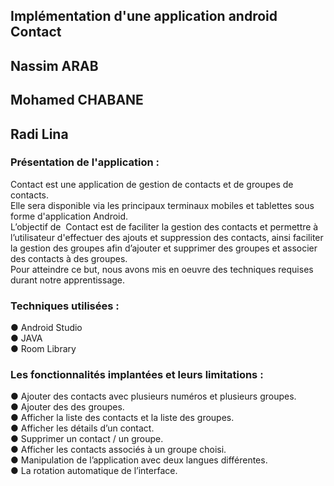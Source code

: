## Implémentation d'une application android Contact  
## Nassim ARAB  
## Mohamed CHABANE  
## Radi Lina  
  
### Présentation de l'application :    
Contact est une application de gestion de contacts et de groupes de contacts.  
Elle sera disponible via les principaux terminaux mobiles et tablettes sous forme d'application Android.  
L’objectif de ​ Contact est de faciliter la gestion des contacts et permettre à l’utilisateur d'effectuer des ajouts et suppression des contacts, ainsi faciliter la gestion des groupes afin d’ajouter et supprimer des groupes et associer des contacts à des groupes.  
Pour atteindre ce but, nous avons mis en oeuvre des techniques requises durant notre apprentissage.  

### Techniques utilisées :  
● Android Studio  
● JAVA  
● Room Library  

### Les fonctionnalités implantées et leurs limitations :  

● Ajouter des contacts avec plusieurs numéros et plusieurs groupes.  
● Ajouter des des groupes.  
● Afficher la liste des contacts et la liste des groupes.  
● Afficher les détails d’un contact.  
● Supprimer un contact / un groupe.  
● Afficher les contacts associés à un groupe choisi.  
● Manipulation de l’application avec deux langues différentes.  
● La rotation automatique de l’interface.  
